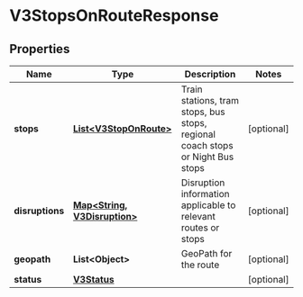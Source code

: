 

# V3StopsOnRouteResponse


## Properties

| Name | Type | Description | Notes |
|------------ | ------------- | ------------- | -------------|
|**stops** | [**List&lt;V3StopOnRoute&gt;**](V3StopOnRoute.md) | Train stations, tram stops, bus stops, regional coach stops or Night Bus stops |  [optional] |
|**disruptions** | [**Map&lt;String, V3Disruption&gt;**](V3Disruption.md) | Disruption information applicable to relevant routes or stops |  [optional] |
|**geopath** | **List&lt;Object&gt;** | GeoPath for the route |  [optional] |
|**status** | [**V3Status**](V3Status.md) |  |  [optional] |



